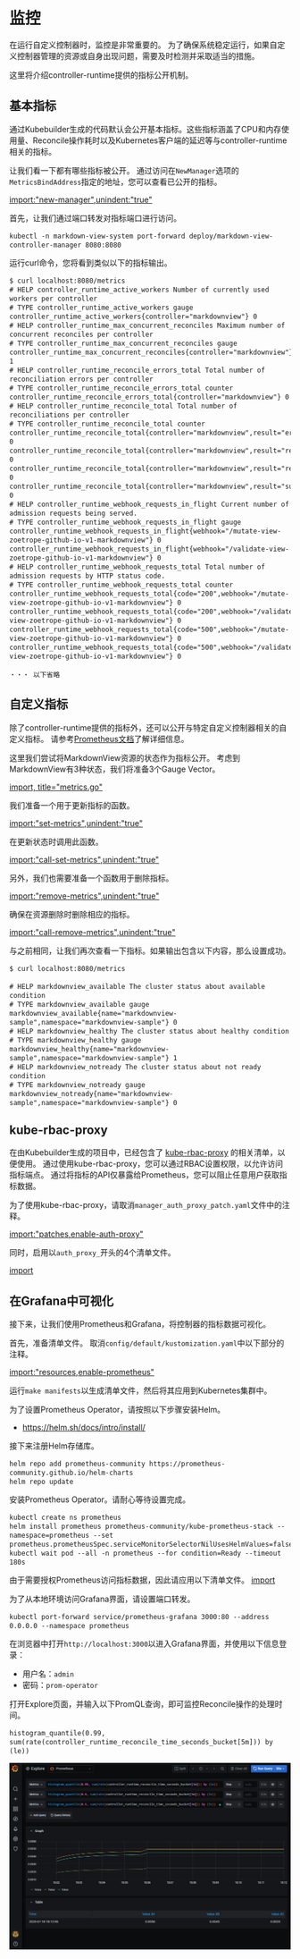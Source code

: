 # 监控

在运行自定义控制器时，监控是非常重要的。
为了确保系统稳定运行，如果自定义控制器管理的资源或自身出现问题，需要及时检测并采取适当的措施。

这里将介绍controller-runtime提供的指标公开机制。

## 基本指标

通过Kubebuilder生成的代码默认会公开基本指标。这些指标涵盖了CPU和内存使用量、Reconcile操作耗时以及Kubernetes客户端的延迟等与controller-runtime相关的指标。

让我们看一下都有哪些指标被公开。
通过访问在`NewManager`选项的`MetricsBindAddress`指定的地址，您可以查看已公开的指标。

[import:"new-manager",unindent:"true"](../../codes/50_completed/cmd/main.go)

首先，让我们通过端口转发对指标端口进行访问。

```
kubectl -n markdown-view-system port-forward deploy/markdown-view-controller-manager 8080:8080
```

运行curl命令，您将看到类似以下的指标输出。

```
$ curl localhost:8080/metrics
# HELP controller_runtime_active_workers Number of currently used workers per controller
# TYPE controller_runtime_active_workers gauge
controller_runtime_active_workers{controller="markdownview"} 0
# HELP controller_runtime_max_concurrent_reconciles Maximum number of concurrent reconciles per controller
# TYPE controller_runtime_max_concurrent_reconciles gauge
controller_runtime_max_concurrent_reconciles{controller="markdownview"} 1
# HELP controller_runtime_reconcile_errors_total Total number of reconciliation errors per controller
# TYPE controller_runtime_reconcile_errors_total counter
controller_runtime_reconcile_errors_total{controller="markdownview"} 0
# HELP controller_runtime_reconcile_total Total number of reconciliations per controller
# TYPE controller_runtime_reconcile_total counter
controller_runtime_reconcile_total{controller="markdownview",result="error"} 0
controller_runtime_reconcile_total{controller="markdownview",result="requeue"} 0
controller_runtime_reconcile_total{controller="markdownview",result="requeue_after"} 0
controller_runtime_reconcile_total{controller="markdownview",result="success"} 0
# HELP controller_runtime_webhook_requests_in_flight Current number of admission requests being served.
# TYPE controller_runtime_webhook_requests_in_flight gauge
controller_runtime_webhook_requests_in_flight{webhook="/mutate-view-zoetrope-github-io-v1-markdownview"} 0
controller_runtime_webhook_requests_in_flight{webhook="/validate-view-zoetrope-github-io-v1-markdownview"} 0
# HELP controller_runtime_webhook_requests_total Total number of admission requests by HTTP status code.
# TYPE controller_runtime_webhook_requests_total counter
controller_runtime_webhook_requests_total{code="200",webhook="/mutate-view-zoetrope-github-io-v1-markdownview"} 0
controller_runtime_webhook_requests_total{code="200",webhook="/validate-view-zoetrope-github-io-v1-markdownview"} 0
controller_runtime_webhook_requests_total{code="500",webhook="/mutate-view-zoetrope-github-io-v1-markdownview"} 0
controller_runtime_webhook_requests_total{code="500",webhook="/validate-view-zoetrope-github-io-v1-markdownview"} 0

・・・ 以下省略

```

## 自定义指标

除了controller-runtime提供的指标外，还可以公开与特定自定义控制器相关的自定义指标。
请参考[Prometheus文档](https://prometheus.io/docs/instrumenting/writing_exporters/)了解详细信息。

这里我们尝试将MarkdownView资源的状态作为指标公开。
考虑到MarkdownView有3种状态，我们将准备3个Gauge Vector。

[import, title="metrics.go"](../../codes/50_completed/internal/controller/metrics.go)

我们准备一个用于更新指标的函数。

[import:"set-metrics",unindent:"true"](../../codes/50_completed/internal/controller/markdownview_controller.go)

在更新状态时调用此函数。

[import:"call-set-metrics",unindent:"true"](../../codes/50_completed/internal/controller/markdownview_controller.go)

另外，我们也需要准备一个函数用于删除指标。

[import:"remove-metrics",unindent:"true"](../../codes/50_completed/internal/controller/markdownview_controller.go)

确保在资源删除时删除相应的指标。

[import:"call-remove-metrics",unindent:"true"](../../codes/50_completed/internal/controller/markdownview_controller.go)

与之前相同，让我们再次查看一下指标。如果输出包含以下内容，那么设置成功。

```
$ curl localhost:8080/metrics

# HELP markdownview_available The cluster status about available condition
# TYPE markdownview_available gauge
markdownview_available{name="markdownview-sample",namespace="markdownview-sample"} 0
# HELP markdownview_healthy The cluster status about healthy condition
# TYPE markdownview_healthy gauge
markdownview_healthy{name="markdownview-sample",namespace="markdownview-sample"} 1
# HELP markdownview_notready The cluster status about not ready condition
# TYPE markdownview_notready gauge
markdownview_notready{name="markdownview-sample",namespace="markdownview-sample"} 0
```

## kube-rbac-proxy

在由Kubebuilder生成的项目中，已经包含了 [kube-rbac-proxy](https://github.com/brancz/kube-rbac-proxy) 的相关清单，以便使用。
通过使用kube-rbac-proxy，您可以通过RBAC设置权限，以允许访问指标端点。
通过将指标的API仅暴露给Prometheus，您可以阻止任意用户获取指标数据。

为了使用kube-rbac-proxy，请取消`manager_auth_proxy_patch.yaml`文件中的注释。

[import:"patches,enable-auth-proxy"](../../codes/50_completed/config/default/kustomization.yaml)

同时，启用以`auth_proxy_`开头的4个清单文件。

[import](../../codes/50_completed/config/rbac/kustomization.yaml)

## 在Grafana中可视化

接下来，让我们使用Prometheus和Grafana，将控制器的指标数据可视化。

首先，准备清单文件。
取消`config/default/kustomization.yaml`中以下部分的注释。

[import:"resources,enable-prometheus"](../../codes/50_completed/config/default/kustomization.yaml)

运行`make manifests`以生成清单文件，然后将其应用到Kubernetes集群中。

为了设置Prometheus Operator，请按照以下步骤安装Helm。
- https://helm.sh/docs/intro/install/

接下来注册Helm存储库。

```
helm repo add prometheus-community https://prometheus-community.github.io/helm-charts
helm repo update
```

安装Prometheus Operator。请耐心等待设置完成。

```
kubectl create ns prometheus
helm install prometheus prometheus-community/kube-prometheus-stack --namespace=prometheus --set prometheus.prometheusSpec.serviceMonitorSelectorNilUsesHelmValues=false
kubectl wait pod --all -n prometheus --for condition=Ready --timeout 180s
```

由于需要授权Prometheus访问指标数据，因此请应用以下清单文件。
[import](../../codes/50_completed/config/rbac/prometheus_role_binding.yaml)

为了从本地环境访问Grafana界面，请设置端口转发。

```
kubectl port-forward service/prometheus-grafana 3000:80 --address 0.0.0.0 --namespace prometheus
```

在浏览器中打开`http://localhost:3000`以进入Grafana界面，并使用以下信息登录：

- 用户名：`admin`
- 密码：`prom-operator`

打开Explore页面，并输入以下PromQL查询，即可监控Reconcile操作的处理时间。

```
histogram_quantile(0.99, sum(rate(controller_runtime_reconcile_time_seconds_bucket[5m])) by (le))
```
![grafana](./img/grafana.png)
